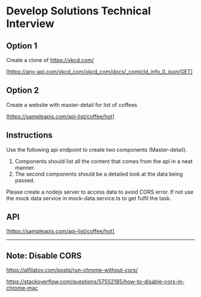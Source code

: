# Develop Solutions Technical Interview

## Option 1
Create a clone of https://xkcd.com/

[https://any-api.com/xkcd_com/xkcd_com/docs/_comicId_info_0_json/GET]

## Option 2
Create a website with master-detail for list of coffees

[https://sampleapis.com/api-list/coffee/hot]


## Instructions

Use the following api endpoint to create two components (Master-detail).

1. Components should list all the content that comes from the api in a neat manner.
2. The second components should be a detailed look at the data being passed.

Please create a nodejs server to access data to avoid CORS error.
If not use the mock data service in mock-data.service.ts to get fulfil the task.

## API
[https://sampleapis.com/api-list/coffee/hot]

---
## Note: Disable CORS
https://alfilatov.com/posts/run-chrome-without-cors/

https://stackoverflow.com/questions/57552185/how-to-disable-cors-in-chrome-mac
